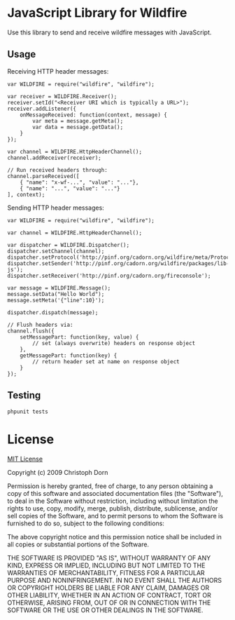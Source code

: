 
JavaScript Library for Wildfire
===============================

Use this library to send and receive wildfire messages with JavaScript.

Usage
-----

Receiving HTTP header messages:

    var WILDFIRE = require("wildfire", "wildfire");
    
    var receiver = WILDFIRE.Receiver();
    receiver.setId("<Receiver URI which is typically a URL>");
    receiver.addListener({
        onMessageReceived: function(context, message) {
            var meta = message.getMeta();
            var data = message.getData();
        }
    });

    var channel = WILDFIRE.HttpHeaderChannel();
    channel.addReceiver(receiver);

    // Run received headers through:
    channel.parseReceived([
        { "name": "x-wf-...", "value": "..."},
        { "name": "...", "value": "..."}
    ], context);

Sending HTTP header messages:

    var WILDFIRE = require("wildfire", "wildfire");

    var channel = WILDFIRE.HttpHeaderChannel();
    
    var dispatcher = WILDFIRE.Dispatcher();
    dispatcher.setChannel(channel);
    dispatcher.setProtocol('http://pinf.org/cadorn.org/wildfire/meta/Protocol/Component/0.1');
    dispatcher.setSender('http://pinf.org/cadorn.org/wildfire/packages/lib-js');
    dispatcher.setReceiver('http://pinf.org/cadorn.org/fireconsole');
    
    var message = WILDFIRE.Message();
    message.setData("Hello World");
    message.setMeta('{"line":10}');    
    
    dispatcher.dispatch(message);

    // Flush headers via:
    channel.flush({
        setMessagePart: function(key, value) {
            // set (always overwrite) headers on response object
        },
        getMessagePart: function(key) {
            // return header set at name on response object
        }
    });



Testing
-------

    phpunit tests



License
=======

[MIT License](http://www.opensource.org/licenses/mit-license.php)

Copyright (c) 2009 Christoph Dorn

Permission is hereby granted, free of charge, to any person obtaining a copy
of this software and associated documentation files (the "Software"), to deal
in the Software without restriction, including without limitation the rights
to use, copy, modify, merge, publish, distribute, sublicense, and/or sell
copies of the Software, and to permit persons to whom the Software is
furnished to do so, subject to the following conditions:

The above copyright notice and this permission notice shall be included in
all copies or substantial portions of the Software.

THE SOFTWARE IS PROVIDED "AS IS", WITHOUT WARRANTY OF ANY KIND, EXPRESS OR
IMPLIED, INCLUDING BUT NOT LIMITED TO THE WARRANTIES OF MERCHANTABILITY,
FITNESS FOR A PARTICULAR PURPOSE AND NONINFRINGEMENT. IN NO EVENT SHALL THE
AUTHORS OR COPYRIGHT HOLDERS BE LIABLE FOR ANY CLAIM, DAMAGES OR OTHER
LIABILITY, WHETHER IN AN ACTION OF CONTRACT, TORT OR OTHERWISE, ARISING FROM,
OUT OF OR IN CONNECTION WITH THE SOFTWARE OR THE USE OR OTHER DEALINGS IN
THE SOFTWARE.
